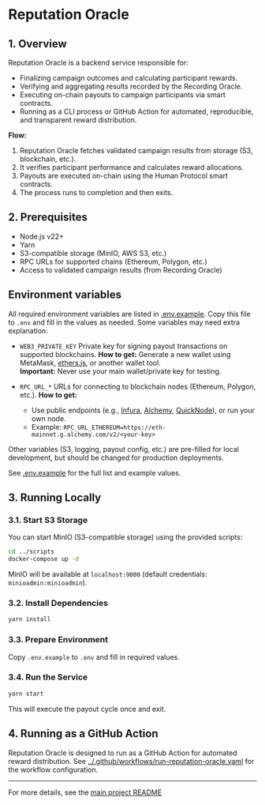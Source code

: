 # Reputation Oracle

## 1. Overview

Reputation Oracle is a backend service responsible for:
- Finalizing campaign outcomes and calculating participant rewards.
- Verifying and aggregating results recorded by the Recording Oracle.
- Executing on-chain payouts to campaign participants via smart contracts.
- Running as a CLI process or GitHub Action for automated, reproducible, and transparent reward distribution.

**Flow:**
1. Reputation Oracle fetches validated campaign results from storage (S3, blockchain, etc.).
2. It verifies participant performance and calculates reward allocations.
3. Payouts are executed on-chain using the Human Protocol smart contracts.
4. The process runs to completion and then exits.

## 2. Prerequisites

- Node.js v22+
- Yarn
- S3-compatible storage (MinIO, AWS S3, etc.)
- RPC URLs for supported chains (Ethereum, Polygon, etc.)
- Access to validated campaign results (from Recording Oracle)

## Environment variables

All required environment variables are listed in [.env.example](./.env.example).
Copy this file to `.env` and fill in the values as needed.
Some variables may need extra explanation:

- `WEB3_PRIVATE_KEY`
  Private key for signing payout transactions on supported blockchains.
  **How to get:** Generate a new wallet using MetaMask, [ethers.js](https://docs.ethers.org), or another wallet tool.  
  **Important:** Never use your main wallet/private key for testing.

- `RPC_URL_*`
  URLs for connecting to blockchain nodes (Ethereum, Polygon, etc.).
  **How to get:**
  - Use public endpoints (e.g., [Infura](https://infura.io/), [Alchemy](https://www.alchemy.com/), [QuickNode](https://www.quicknode.com/)), or run your own node.
  - Example: `RPC_URL_ETHEREUM=https://eth-mainnet.g.alchemy.com/v2/<your-key>`

Other variables (S3, logging, payout config, etc.) are pre-filled for local development, but should be changed for production deployments.

See [.env.example](./.env.example) for the full list and example values.

## 3. Running Locally

### 3.1. Start S3 Storage

You can start MinIO (S3-compatible storage) using the provided scripts:

```sh
cd ../scripts
docker-compose up -d
```

MinIO will be available at `localhost:9000` (default credentials: `minioadmin:minioadmin`).

### 3.2. Install Dependencies

```sh
yarn install
```

### 3.3. Prepare Environment

Copy `.env.example` to `.env` and fill in required values.

### 3.4. Run the Service

```sh
yarn start
```

This will execute the payout cycle once and exit.

## 4. Running as a GitHub Action

Reputation Oracle is designed to run as a GitHub Action for automated reward distribution.
See [../.github/workflows/run-reputation-oracle.yaml](../.github/workflows/run-reputation-oracle.yaml) for the workflow configuration.

---

For more details, see the [main project README](../README.md)